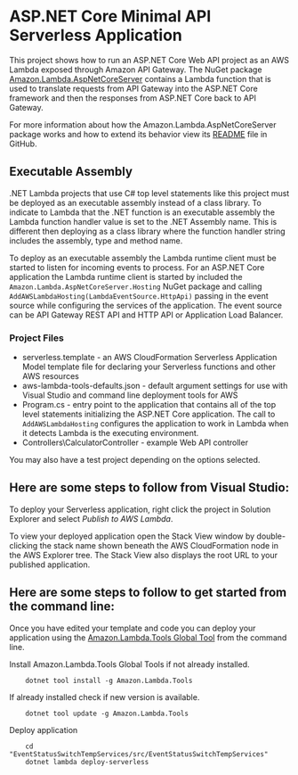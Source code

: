 # ASP.NET Core Minimal API Serverless Application

This project shows how to run an ASP.NET Core Web API project as an AWS Lambda exposed through Amazon API Gateway. The NuGet package [Amazon.Lambda.AspNetCoreServer](https://www.nuget.org/packages/Amazon.Lambda.AspNetCoreServer) contains a Lambda function that is used to translate requests from API Gateway into the ASP.NET Core framework and then the responses from ASP.NET Core back to API Gateway.


For more information about how the Amazon.Lambda.AspNetCoreServer package works and how to extend its behavior view its [README](https://github.com/aws/aws-lambda-dotnet/blob/master/Libraries/src/Amazon.Lambda.AspNetCoreServer/README.md) file in GitHub.

## Executable Assembly ##

.NET Lambda projects that use C# top level statements like this project must be deployed as an executable assembly instead of a class library. To indicate to Lambda that the .NET function is an executable assembly the 
Lambda function handler value is set to the .NET Assembly name. This is different then deploying as a class library where the function handler string includes the assembly, type and method name.

To deploy as an executable assembly the Lambda runtime client must be started to listen for incoming events to process. For an ASP.NET Core application the Lambda runtime client is started by included the
`Amazon.Lambda.AspNetCoreServer.Hosting` NuGet package and calling `AddAWSLambdaHosting(LambdaEventSource.HttpApi)` passing in the event source while configuring the services of the application. The
event source can be API Gateway REST API and HTTP API or Application Load Balancer.  

### Project Files ###

* serverless.template - an AWS CloudFormation Serverless Application Model template file for declaring your Serverless functions and other AWS resources
* aws-lambda-tools-defaults.json - default argument settings for use with Visual Studio and command line deployment tools for AWS
* Program.cs - entry point to the application that contains all of the top level statements initializing the ASP.NET Core application.
The call to `AddAWSLambdaHosting` configures the application to work in Lambda when it detects Lambda is the executing environment. 
* Controllers\CalculatorController - example Web API controller

You may also have a test project depending on the options selected.

## Here are some steps to follow from Visual Studio:

To deploy your Serverless application, right click the project in Solution Explorer and select *Publish to AWS Lambda*.

To view your deployed application open the Stack View window by double-clicking the stack name shown beneath the AWS CloudFormation node in the AWS Explorer tree. The Stack View also displays the root URL to your published application.

## Here are some steps to follow to get started from the command line:

Once you have edited your template and code you can deploy your application using the [Amazon.Lambda.Tools Global Tool](https://github.com/aws/aws-extensions-for-dotnet-cli#aws-lambda-amazonlambdatools) from the command line.

Install Amazon.Lambda.Tools Global Tools if not already installed.
```
    dotnet tool install -g Amazon.Lambda.Tools
```

If already installed check if new version is available.
```
    dotnet tool update -g Amazon.Lambda.Tools
```

Deploy application
```
    cd "EventStatusSwitchTempServices/src/EventStatusSwitchTempServices"
    dotnet lambda deploy-serverless
```
